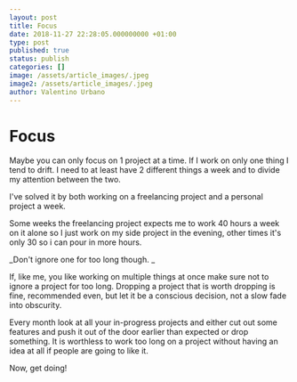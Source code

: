 ```yaml
---
layout: post
title: Focus
date: 2018-11-27 22:28:05.000000000 +01:00
type: post
published: true
status: publish
categories: []
image: /assets/article_images/.jpeg
image2: /assets/article_images/.jpeg
author: Valentino Urbano
---
```


# Focus

Maybe you can only focus on 1 project at a time. If I work on only one thing I tend to drift. I need to at least have 2 different things a week and to divide my attention between the two.

I've solved it by both working on a freelancing project and a personal project a week.

Some weeks the freelancing project expects me to work 40 hours a week on it alone so I just work on my side project in the evening, other times it's only 30 so i can pour in more hours.

_Don't ignore one for too long though.
_

If, like me, you like working on multiple things at once make sure not to ignore a project for too long. Dropping a project that is worth dropping is fine, recommended even, but let it be a conscious decision, not a slow fade into obscurity.

Every month look at all your in-progress projects and either cut out some features and push it out of the door earlier than expected or drop something. It is worthless to work too long on a project without having an idea at all if people are going to like it.

Now, get doing!

